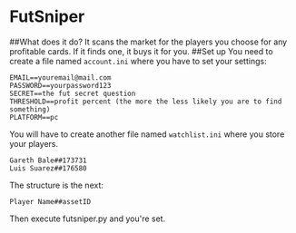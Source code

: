 FutSniper
=========
##What does it do?
It scans the market for the players you choose for any profitable cards. If it finds one, it buys it for you.
##Set up
You need to create a file named `account.ini` where you have to set your settings:
```
EMAIL==youremail@mail.com
PASSWORD==yourpassword123
SECRET==the fut secret question
THRESHOLD==profit percent (the more the less likely you are to find something)
PLATFORM==pc
```
You will have to create another file named `watchlist.ini` where you store your players.
```
Gareth Bale##173731
Luis Suarez##176580
```
The structure is the next:
```
Player Name##assetID
```
Then execute futsniper.py and you're set.
